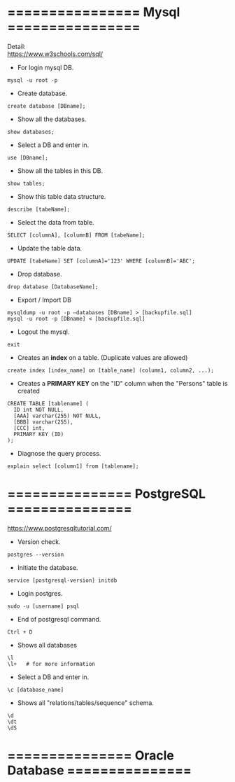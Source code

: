 # ================  Mysql  ================
Detail:  
https://www.w3schools.com/sql/

- For login mysql DB.
```
mysql -u root -p
```

- Create database.
```
create database [DBname];
```

- Show all the databases.
```
show databases;
```

- Select a DB and enter in.
```
use [DBname];
```

- Show all the tables in this DB.
```
show tables;
```

- Show this table data structure.
```
describe [tabeName];
```

- Select the data from table.
```
SELECT [columnA], [columnB] FROM [tabeName];
```

- Update the table data.
```
UPDATE [tabeName] SET [columnA]='123' WHERE [columnB]='ABC';
```

- Drop database.
```
drop database [DatabaseName];
```

- Export / Import DB
```
mysqldump -u root -p –databases [DBname] > [backupfile.sql]
mysql -u root -p [DBname] < [backupfile.sql]
```

- Logout the mysql.
```
exit
```

- Creates an **index** on a table. (Duplicate values are allowed)
```
create index [index_name] on [table_name] (column1, column2, ...);
```

- Creates a **PRIMARY KEY** on the "ID" column when the "Persons" table is created
```
CREATE TABLE [tablename] (
  ID int NOT NULL,
  [AAA] varchar(255) NOT NULL,
  [BBB] varchar(255),
  [CCC] int,
  PRIMARY KEY (ID)
);
```

- Diagnose the query process.
```
explain select [column1] from [tablename];
```

# ===============   PostgreSQL   ===============
https://www.postgresqltutorial.com/

- Version check.
```
postgres --version
```

- Initiate the database.
```
service [postgresql-version] initdb
```

- Login postgres.
```
sudo -u [username] psql
```

- End of postgresql command.
```
Ctrl + D
```

- Shows all databases
```
\l
\l+   # for more information
```

- Select a DB and enter in.
```
\c [database_name]
```

- Shows all "relations/tables/sequence" schema.
```
\d
\dt
\dS
```

# ===============   Oracle Database   ===============
